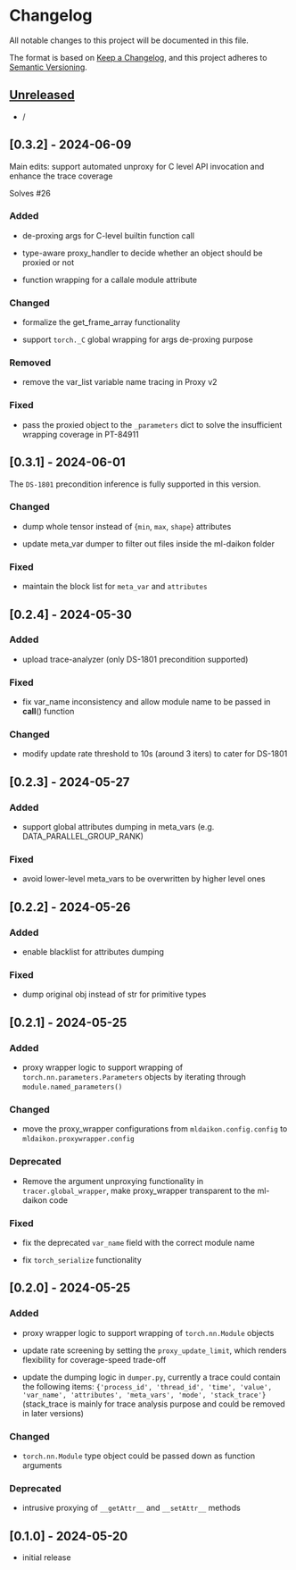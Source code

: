 # Changelog

All notable changes to this project will be documented in this file.

The format is based on [Keep a Changelog],
and this project adheres to [Semantic Versioning].

## [Unreleased]

- /

## [0.3.2] - 2024-06-09

Main edits: support automated unproxy for C level API invocation and enhance the trace coverage

Solves #26

### Added

- de-proxing args for C-level builtin function call

- type-aware proxy_handler to decide whether an object should be proxied or not

- function wrapping for a callale module attribute

### Changed

- formalize the get_frame_array functionality

- support `torch._C` global wrapping for args de-proxing purpose

### Removed

- remove the var_list variable name tracing in Proxy v2

### Fixed

- pass the proxied object to the `_parameters` dict to solve the insufficient wrapping coverage in PT-84911


## [0.3.1] - 2024-06-01
 
The `DS-1801` precondition inference is fully supported in this version.

### Changed
 
 - dump whole tensor instead of {`min`, `max`, `shape`} attributes

 - update meta_var dumper to filter out files inside the ml-daikon folder

### Fixed

 - maintain the block list for `meta_var` and `attributes`

## [0.2.4] - 2024-05-30

### Added

- upload trace-analyzer (only DS-1801 precondition supported)

### Fixed

- fix var_name inconsistency and allow module name to be passed in __call__() function

### Changed

- modify update rate threshold to 10s (around 3 iters) to cater for DS-1801

## [0.2.3] - 2024-05-27

### Added

- support global attributes dumping in meta_vars (e.g. DATA_PARALLEL_GROUP_RANK)

### Fixed

- avoid lower-level meta_vars to be overwritten by higher level ones

## [0.2.2] - 2024-05-26

### Added

- enable blacklist for attributes dumping

### Fixed

- dump original obj instead of str for primitive types

## [0.2.1] - 2024-05-25

### Added

- proxy wrapper logic to support wrapping of `torch.nn.parameters.Parameters` objects
by iterating through `module.named_parameters()`

### Changed

- move the proxy_wrapper configurations from `mldaikon.config.config` to `mldaikon.proxywrapper.config`

### Deprecated

- Remove the argument unproxying functionality in `tracer.global_wrapper`, make proxy_wrapper transparent
to the ml-daikon code

### Fixed

- fix the deprecated `var_name` field with the correct module name

- fix `torch_serialize` functionality

## [0.2.0] - 2024-05-25

### Added

- proxy wrapper logic to support wrapping of `torch.nn.Module` objects

- update rate screening by setting the `proxy_update_limit`, which renders flexibility for coverage-speed trade-off

- update the dumping logic in `dumper.py`, currently a trace could contain the following items: 
`{'process_id', 'thread_id', 'time', 'value', 'var_name', 'attributes', 'meta_vars', 'mode', 'stack_trace'}`
 (stack_trace is mainly for trace analysis purpose and could be removed in later versions)

### Changed

- `torch.nn.Module` type object could be passed down as function arguments

### Deprecated

- intrusive proxying of `__getAttr__` and `__setAttr__` methods


## [0.1.0] - 2024-05-20

- initial release

<!-- Links -->
[keep a changelog]: https://keepachangelog.com/en/1.0.0/
[semantic versioning]: https://semver.org/spec/v2.0.0.html

<!-- Versions -->
[unreleased]: https://github.com/Author/Repository/compare/v0.0.2...HEAD
[0.0.2]: https://github.com/Author/Repository/compare/v0.0.1...v0.0.2
[0.0.1]: https://github.com/Author/Repository/releases/tag/v0.0.1